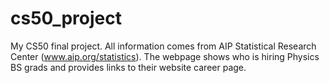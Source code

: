 # cs50_project

My CS50 final project. All information comes from AIP Statistical Research Center (www.aip.org/statistics).
The webpage shows who is hiring Physics BS grads and provides links to their website career page.
